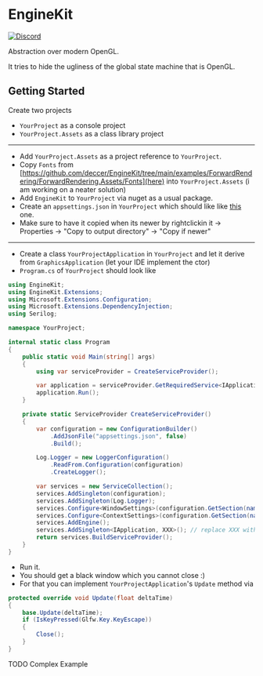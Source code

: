 # EngineKit

[![Discord](https://img.shields.io/discord/846125233807163437?style=plastic&logo=discord&logoColor=orange&label=EngineKit)](https://discord.gg/VxEaZ3B4Tg)

Abstraction over modern OpenGL.

It tries to hide the ugliness of the global state machine that is OpenGL.

## Getting Started

Create two projects

- `YourProject` as a console project
- `YourProject.Assets` as a class library project
---

- Add `YourProject.Assets` as a project reference to `YourProject`.
- Copy `Fonts` from [https://github.com/deccer/EngineKit/tree/main/examples/ForwardRendering/ForwardRendering.Assets/Fonts](here) into `YourProject.Assets` (i am working on a neater solution)
- Add `EngineKit` to `YourProject` via nuget as a usual package.
- Create an `appsettings.json` in `YourProject` which should like like [this](https://github.com/deccer/EngineKit/blob/main/examples/ForwardRendering/ForwardRendering/appsettings.json) one.
- Make sure to have it copied when its newer by rightclickin it -> Properties -> "Copy to output directory" -> "Copy if newer"
---
- Create a class `YourProjectApplication` in `YourProject` and let it derive from `GraphicsApplication` (let your IDE implement the ctor)
- `Program.cs` of `YourProject` should look like
```cs
using EngineKit;
using EngineKit.Extensions;
using Microsoft.Extensions.Configuration;
using Microsoft.Extensions.DependencyInjection;
using Serilog;

namespace YourProject;

internal static class Program
{
    public static void Main(string[] args)
    {
        using var serviceProvider = CreateServiceProvider();

        var application = serviceProvider.GetRequiredService<IApplication>();
        application.Run();
    }

    private static ServiceProvider CreateServiceProvider()
    {
        var configuration = new ConfigurationBuilder()
            .AddJsonFile("appsettings.json", false)
            .Build();

        Log.Logger = new LoggerConfiguration()
            .ReadFrom.Configuration(configuration)
            .CreateLogger();

        var services = new ServiceCollection();
        services.AddSingleton(configuration);
        services.AddSingleton(Log.Logger);
        services.Configure<WindowSettings>(configuration.GetSection(nameof(WindowSettings)));
        services.Configure<ContextSettings>(configuration.GetSection(nameof(ContextSettings)));
        services.AddEngine();
        services.AddSingleton<IApplication, XXX>(); // replace XXX with YourProjectApplication 
        return services.BuildServiceProvider();
    }
}
```
- Run it. 
- You should get a black window which you cannot close :)
- For that you can implement `YourProjectApplication`'s `Update` method via
```cs
protected override void Update(float deltaTime)
{
    base.Update(deltaTime);
    if (IsKeyPressed(Glfw.Key.KeyEscape))
    {
        Close();
    }
}
```

TODO Complex Example